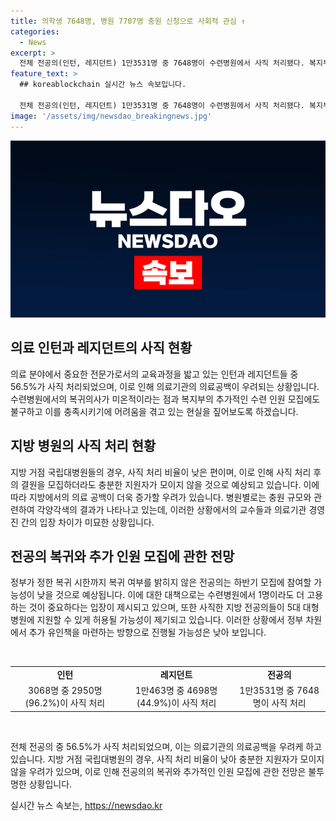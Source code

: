 ```yaml
---
title: 의학생 7648명, 병원 7707명 충원 신청으로 사회적 관심 ↑
categories:
  - News
excerpt: >
  전체 전공의(인턴, 레지던트) 1만3531명 중 7648명이 수련병원에서 사직 처리됐다. 복지부가 22일부터 수련병원이 신청한 하반기 추가 수련 인원(7707명) 모집 절차에 착수한다. 병원 경영진과 정부의 압박으로 복귀가 어려워진 상황. 사직 처리된 병원의 90%에 달하며 의료공백 우려. 지방 거점 대학병원의 경우 낮은 사직 처리 비율로 공석 예상. 이에 복지부는 추가 수련과 결원 충원을 통해 의료공백을 최소화하려는 계획. 지원자 부족 우려와 교수들의 반발이 충원에 영향을 미칠 것으로 보임. 지방 전공의들이 5대 대형병원에 지원할 수 있게 허용되는 등 상황에 유연하게 대응중.
feature_text: >
  ## koreablockchain 실시간 뉴스 속보입니다.

  전체 전공의(인턴, 레지던트) 1만3531명 중 7648명이 수련병원에서 사직 처리됐다. 복지부가 22일부터 수련병원이 신청한 하반기 추가 수련 인원(7707명) 모집 절차에 착수한다. 병원 경영진과 정부의 압박으로 복귀가 어려워진 상황. 사직 처리된 병원의 90%에 달하며 의료공백 우려. 지방 거점 대학병원의 경우 낮은 사직 처리 비율로 공석 예상. 이에 복지부는 추가 수련과 결원 충원을 통해 의료공백을 최소화하려는 계획. 지원자 부족 우려와 교수들의 반발이 충원에 영향을 미칠 것으로 보임. 지방 전공의들이 5대 대형병원에 지원할 수 있게 허용되는 등 상황에 유연하게 대응중.
image: '/assets/img/newsdao_breakingnews.jpg'
---
```


<p><img src="/assets/img/newsdao_breakingnews.jpg" alt="koreablockchain 속보" /></p>

<h2 data-ke-size="size26">의료 인턴과 레지던트의 사직 현황</h2>

<p>의료 분야에서 중요한 전문가로서의 교육과정을 밟고 있는 인턴과 레지던트들 중 56.5%가 사직 처리되었으며, 이로 인해 의료기관의 의료공백이 우려되는 상황입니다. 수련병원에서의 복귀의사가 미온적이라는 점과 복지부의 추가적인 수련 인원 모집에도 불구하고 이를 충족시키기에 어려움을 겪고 있는 현실을 짚어보도록 하겠습니다.</p>

<h2 data-ke-size="size26">지방 병원의 사직 처리 현황</h2>

<p>지방 거점 국립대병원들의 경우, 사직 처리 비율이 낮은 편이며, 이로 인해 사직 처리 후의 결원을 모집하더라도 충분한 지원자가 모이지 않을 것으로 예상되고 있습니다. 이에 따라 지방에서의 의료 공백이 더욱 증가할 우려가 있습니다. 병원별로는 충원 규모와 관련하여 각양각색의 결과가 나타나고 있는데, 이러한 상황에서의 교수들과 의료기관 경영진 간의 입장 차이가 미묘한 상황입니다.</p>

<h2 data-ke-size="size26">전공의 복귀와 추가 인원 모집에 관한 전망</h2>

<p>정부가 정한 복귀 시한까지 복귀 여부를 밝히지 않은 전공의는 하반기 모집에 참여할 가능성이 낮을 것으로 예상됩니다. 이에 대한 대책으로는 수련병원에서 1명이라도 더 고용하는 것이 중요하다는 입장이 제시되고 있으며, 또한 사직한 지방 전공의들이 5대 대형병원에 지원할 수 있게 허용될 가능성이 제기되고 있습니다. 이러한 상황에서 정부 차원에서 추가 유인책을 마련하는 방향으로 진행될 가능성은 낮아 보입니다.</p>

<p data-ke-size="size16">&nbsp;</p>

<table>
  <tr>
    <td style="text-align: center; height: 17px;"><b>인턴</b></td>
    <td style="text-align: center; height: 17px;"><b>레지던트</b></td>
    <td style="text-align: center; height: 17px;"><b>전공의</b></td>
  </tr>
  <tr>
    <td style="text-align: center; height: 17px;">3068명 중 2950명(96.2%)이 사직 처리</td>
    <td style="text-align: center; height: 17px;">1만463명 중 4698명(44.9%)이 사직 처리</td>
    <td style="text-align: center; height: 17px;">1만3531명 중 7648명이 사직 처리</td>
  </tr>
</table>

<p data-ke-size="size16">&nbsp;</p>

<p>전체 전공의 중 56.5%가 사직 처리되었으며, 이는 의료기관의 의료공백을 우려케 하고 있습니다. 지방 거점 국립대병원의 경우, 사직 처리 비율이 낮아 충분한 지원자가 모이지 않을 우려가 있으며, 이로 인해 전공의의 복귀와 추가적인 인원 모집에 관한 전망은 불투명한 상황입니다.</p>
실시간 뉴스 속보는, <a href="https://newsdao.kr" rel="dofollow">https://newsdao.kr</a>



